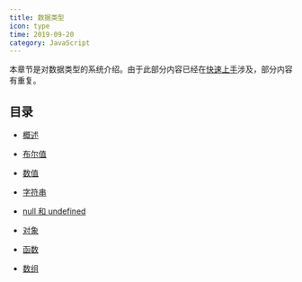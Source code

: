 ```yaml
---
title: 数据类型
icon: type
time: 2019-09-20
category: JavaScript
---
```


本章节是对数据类型的系统介绍。由于此部分内容已经在[快速上手](../guide/readme.md)涉及，部分内容有重复。

<!-- more -->

## 目录

- [概述](general.md)

- [布尔值](boolean.md)

- [数值](number.md)

- [字符串](string.md)

- [null 和 undefined](null-undefined.md)

- [对象](object.md)

- [函数](function.md)

- [数组](array.md)
